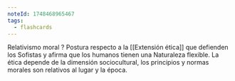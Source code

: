 ```yaml
---
noteId: 1748468965467
tags:
  - flashcards
---
```

Relativismo moral
?
Postura respecto a la [[Extensión ética]] que defienden los Sofistas y afirma que los humanos tienen una Naturaleza flexible. La ética depende de la dimensión sociocultural, los principios y normas morales son relativos al lugar y la época.
